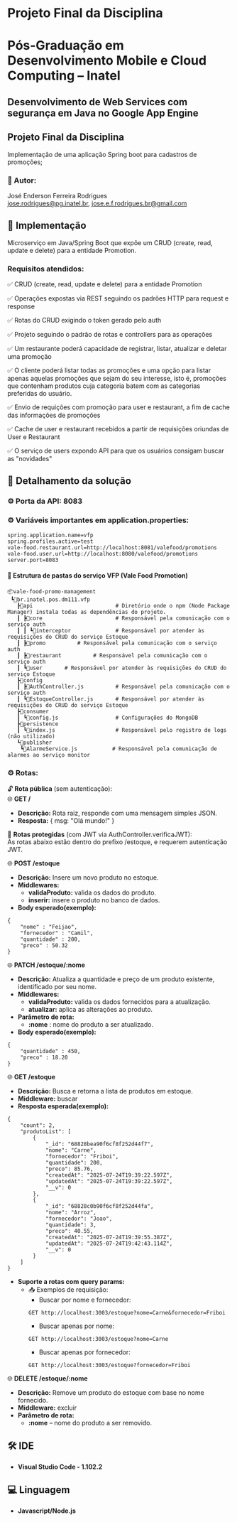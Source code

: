# Projeto Final da Disciplina

# Pós-Graduação em Desenvolvimento Mobile e Cloud Computing – Inatel
## Desenvolvimento de Web Services com segurança em Java no Google App Engine

## Projeto Final da Disciplina
Implementação de uma aplicação Spring boot para cadastros de promoções;

### 👤 Autor: 
José Enderson Ferreira Rodrigues   
jose.rodrigues@pg.inatel.br, jose.e.f.rodrigues.br@gmail.com

## 📌 Implementação
Microserviço em Java/Spring Boot que expõe um CRUD (create, read, update e delete) para a entidade Promotion.

### Requisitos atendidos:
✅ CRUD (create, read, update e delete) para a entidade Promotion

✅ Operações expostas via REST seguindo os padrões HTTP para request e response

✅ Rotas do CRUD exigindo o token gerado pelo auth

✅ Projeto seguindo o padrão de rotas e controllers para as operações

✅ Um restaurante poderá capacidade de registrar, listar, atualizar e deletar uma promoção

✅ O cliente poderá listar todas as promoções e uma opção para listar apenas aquelas promoções que sejam do seu interesse, isto é, promoções que contenham produtos cuja categoria
batem com as categorias preferidas do usuário.

✅ Envio de requições com promoção para user e restaurant, a fim de cache das informações de promoções

✅ Cache de user e restaurant recebidos a partir de requisições oriundas de User e Restaurant 

✅ O serviço de users expondo API para que os usuários consigam buscar as "novidades"

## 📌 Detalhamento da solução

### ⚙️ Porta da API: 8083

### ⚙️ Variáveis importantes em application.properties:
```
spring.application.name=vfp
spring.profiles.active=test
vale-food.restaurant.url=http://localhost:8081/valefood/promotions
vale-food.user.url=http://localhost:8080/valefood/promotions
server.port=8083
```

#### 📂 Estrutura de pastas do serviço VFP (Vale Food Promotion)
```
📦vale-food-promo-management
 ┗📂br.inatel.pos.dm111.vfp
   ┣📂api                          # Diretório onde o npm (Node Package Manager) instala todas as dependências do projeto.
   ┃ ┣📂core                       # Responsável pela comunicação com o serviço auth
   ┃ ┃ ┗📂interceptor              # Responsável por atender às requisições do CRUD do serviço Estoque
   ┃ ┣📂promo          # Responsável pela comunicação com o serviço auth
   ┃ ┣📂restaurant          # Responsável pela comunicação com o serviço auth
   ┃ ┗📂user       # Responsável por atender às requisições do CRUD do serviço Estoque
   ┣📂config             		 
   ┃ ┣📜AuthController.js          # Responsável pela comunicação com o serviço auth
   ┃ ┗📜EstoqueController.js       # Responsável por atender às requisições do CRUD do serviço Estoque
   ┣📂consumer
   ┃ ┗📜config.js                  # Configurações do MongoDB
   ┣📂persistence                      
   ┃ ┗📜index.js                   # Responsável pelo registro de logs (não utilizado)
   ┗📂publisher           	 
    ┗📜AlarmeService.js           # Responsável pela comunicação de alarmes ao serviço monitor
```


### ⚙️ Rotas:
🔓 **Rota pública** (sem autenticação):  
🌐 **GET /**  
* **Descrição:** Rota raiz, responde com uma mensagem simples JSON.  
* **Resposta:** { msg: "Olá mundo!" }  

🔐 **Rotas protegidas** (com JWT via AuthController.verificaJWT):  
As rotas abaixo estão dentro do prefixo /estoque, e requerem autenticação JWT.  

🌐 **POST /estoque**  
* **Descrição:** Insere um novo produto no estoque.  
* **Middlewares:**
  * **validaProduto:** valida os dados do produto.
  * **inserir:** insere o produto no banco de dados.
* **Body esperado(exemplo):**
```
{
    "nome" : "Feijao",
    "fornecedor" : "Camil",
    "quantidade" : 200,
    "preco" : 50.32
}
```

🌐 **PATCH /estoque/:nome**  
* **Descrição:** Atualiza a quantidade e preço de um produto existente, identificado por seu nome.
* **Middlewares:**  
  * **validaProduto:** valida os dados fornecidos para a atualização.
  * **atualizar:** aplica as alterações ao produto.
* **Parâmetro de rota:**  
  * **:nome** : nome do produto a ser atualizado.  
* **Body esperado(exemplo):**
```
{
    "quantidade" : 450,
    "preco" : 18.20
}
```

🌐 **GET /estoque**
* **Descrição:** Busca e retorna a lista de produtos em estoque.
* **Middleware:** buscar
* **Resposta esperada(exemplo):**
```
{
    "count": 2,
    "produtoList": [
        {
            "_id": "68828bea90f6cf8f252d44f7",
            "nome": "Carne",
            "fornecedor": "Friboi",
            "quantidade": 200,
            "preco": 85.76,
            "createdAt": "2025-07-24T19:39:22.597Z",
            "updatedAt": "2025-07-24T19:39:22.597Z",
            "__v": 0
        },
        {
            "_id": "68828c0b90f6cf8f252d44fa",
            "nome": "Arroz",
            "fornecedor": "Joao",
            "quantidade": 3,
            "preco": 40.55,
            "createdAt": "2025-07-24T19:39:55.387Z",
            "updatedAt": "2025-07-24T19:42:43.114Z",
            "__v": 0
        }
    ]
}
```

* **Suporte a rotas com query params:**
  * 📥 Exemplos de requisição:
    * Buscar por nome e fornecedor:
    ```
    GET http://localhost:3003/estoque?nome=Carne&fornecedor=Friboi
    ```
    * Buscar apenas por nome:
    ```
    GET http://localhost:3003/estoque?nome=Carne
    ```
    * Buscar apenas por fornecedor:
    ```
    GET http://localhost:3003/estoque?fornecedor=Friboi
    ```
    
🌐 **DELETE /estoque/:nome**
* **Descrição:** Remove um produto do estoque com base no nome fornecido.
* **Middleware:** excluir
* **Parâmetro de rota:**
  * **:nome** – nome do produto a ser removido.        

## 🛠️ IDE
- **Visual Studio Code -  1.102.2**

## 💻 Linguagem
- **Javascript/Node.js**
